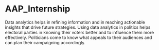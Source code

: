 # AAP_Internship
Data analytics helps in refining information and in reaching actionable insights that drive future strategies.
Using data analytics in politics helps electoral parties in knowing their voters better and to influence them more effectively. Politicians come to know what appeals to their audiences and can plan their campaigning accordingly.
